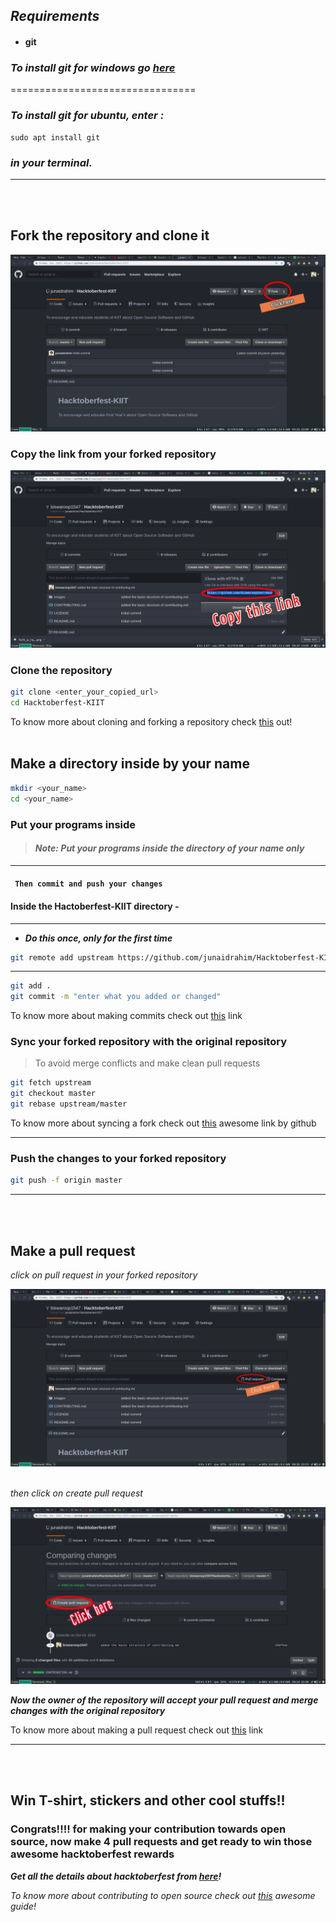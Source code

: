 
## *Requirements*
* #### git 
### *To install git for windows go [here](https://git-scm.com/download/win)*
================================

### *To install git for ubuntu, enter :*
``` 
sudo apt install git 
```
### *in your terminal.*
***
<br></br>
## **Fork the repository and clone it**
![](images/fork_a_repo.png)
### Copy the link from your forked repository

![](images/clone_a_repo.png)

### Clone the repository
```bash
git clone <enter_your_copied_url>
cd Hacktoberfest-KIIT
```

To know more about cloning and forking a repository check [this](https://help.github.com/en/articles/fork-a-repo) out!
<br></br>
## Make a directory inside by your name 
```bash
mkdir <your_name>
cd <your_name>
```
### **Put your programs inside**
>#### *Note: Put your programs inside the directory of your name only*
---
#### ``` Then commit and push your changes```
#### Inside the Hactoberfest-KIIT directory -
---
* ***Do this once, only for the first time***
```bash
git remote add upstream https://github.com/junaidrahim/Hacktoberfest-KIIT.git
``` 
---
```bash
git add .
git commit -m "enter what you added or changed"
```

To know more about making commits check out [this](https://help.github.com/en/articles/pushing-commits-to-a-remote-repository) link
### **Sync your forked repository with the original repository**
> To avoid merge conflicts and make clean pull requests
```bash
git fetch upstream
git checkout master
git rebase upstream/master
```
To know more about syncing a fork check out [this](https://help.github.com/en/articles/syncing-a-fork) awesome link by github
***
### **Push the changes to your forked repository**
```bash
git push -f origin master
```
***
<br></br>



## **Make a pull request**

*click on pull request in your forked repository*

![click_pull_request1](images/pull_req1.png)
<br></br>

*then click on create pull request*

![click_pull_request2](images/pull_req2.png)

***Now the owner of the repository will accept your pull request and merge changes with the original repository*** 

To know more about making a pull request check out [this](https://help.github.com/en/articles/creating-a-pull-request) link
***
<br></br>



## **Win T-shirt, stickers and other cool stuffs!!**
###  Congrats!!!! for making your contribution towards open source, now make 4 pull requests and get ready to win those awesome hacktoberfest rewards 

***Get all the details about hacktoberfest from [here](https://hacktoberfest.digitalocean.com/)!***

*To know more about contributing to open source check out [this](https://opensource.guide/how-to-contribute/) awesome guide!*


